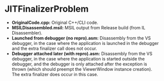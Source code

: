 # JITFinalizerProblem

 * **OriginalCode.cpp:** Original C++/CLI code.
 * **MSILDisassembled.msil:** MSIL output from Release build (from IL Disassembler).
 * **Launched from debugger (no repro).asm:** Disassembly from the VS debugger, in the case where the application is launched in the debugger and the extra finalizer call does not occur.
 * **Debugger attached later (with repro).asm:** Disassembly from the VS debugger, in the case where the application is started outside the debugger, and the debugger is only attached after the exception is thrown (which should preempt the ViewerWindow instance creation). The extra finalizer does occur in this case.
